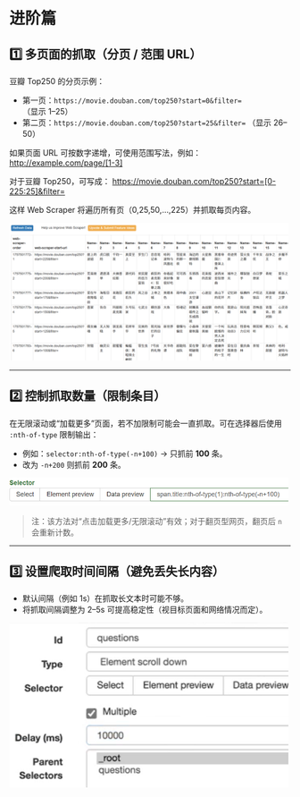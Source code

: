 # 进阶篇

## 1️⃣ 多页面的抓取（分页 / 范围 URL）

豆瓣 Top250 的分页示例：

- 第一页：`https://movie.douban.com/top250?start=0&filter=` （显示 1–25）  
- 第二页：`https://movie.douban.com/top250?start=25&filter=` （显示 26–50）

如果页面 URL 可按数字递增，可使用范围写法，例如：  http://example.com/page/[1-3]

对于豆瓣 Top250，可写成：  https://movie.douban.com/top250?start=[0-225:25]&filter=

这样 Web Scraper 将遍历所有页（0,25,50,...,225）并抓取每页内容。

<img src="../images/scrape6.png" alt="分页爬取结果" width="500px">

---

## 2️⃣ 控制抓取数量（限制条目）

在无限滚动或“加载更多”页面，若不加限制可能会一直抓取。可在选择器后使用 `:nth-of-type` 限制输出：

- 例如：`selector:nth-of-type(-n+100)` → 只抓前 **100** 条。  
- 改为 `-n+200` 则抓前 **200** 条。

<img src="../images/num.png" alt="限制抓取数量" width="500px">

> 注：该方法对“点击加载更多/无限滚动”有效；对于翻页型网页，翻页后 `n` 会重新计数。

---

## 3️⃣ 设置爬取时间间隔（避免丢失长内容）

- 默认间隔（例如 1s）在抓取长文本时可能不够。  
- 将抓取间隔调整为 2–5s 可提高稳定性（视目标页面和网络情况而定）。

<img src="../images/ms.png" alt="设置时间间隔" width="500px">
